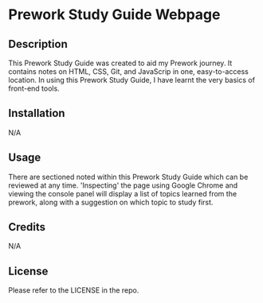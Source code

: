 # Prework Study Guide Webpage

## Description

This Prework Study Guide was created to aid my Prework journey. It contains notes on HTML, CSS, Git, and JavaScrip in one, easy-to-access location. In using this Prework Study Guide, I have learnt the very basics of front-end tools.


## Installation

N/A

## Usage

There are sectioned noted within this Prework Study Guide which can be reviewed at any time. 'Inspecting' the page using Google Chrome and viewing the console panel will display a list of topics learned from the prework, along with a suggestion on which topic to study first.


## Credits

N/A

## License

Please refer to the LICENSE in the repo.